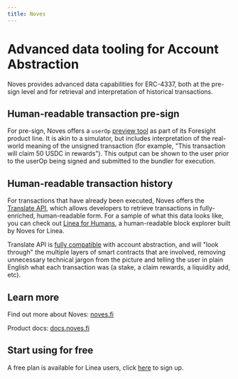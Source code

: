 ```yaml
---
title: Noves
---
```


# Advanced data tooling for Account Abstraction

Noves provides advanced data capabilities for ERC-4337, both at the pre-sign level and for retrieval and interpretation of historical transactions.

## Human-readable transaction pre-sign

For pre-sign, Noves offers a `userOp` [preview tool](https://docs.noves.fi/reference/post_evm-chain-preview4337) as part of its Foresight product line. It is akin to a simulator, but includes interpretation of the real-world meaning of the unsigned transaction (for example, "This transaction will claim 50 USDC in rewards"). This output can be shown to the user prior to the userOp being signed and submitted to the bundler for execution.

## Human-readable transaction history

For transactions that have already been executed, Noves offers the [Translate API](https://docs.noves.fi/reference/introduction), which allows developers to retrieve transactions in fully-enriched, human-readable form. For a sample of what this data looks like, you can check out [Linea for Humans](https://linea.forhumans.app), a human-readable block explorer built by Noves for Linea.

Translate API is [fully compatible](https://docs.noves.fi/reference/account-abstraction) with account abstraction, and will "look through" the multiple layers of smart contracts that are involved, removing unnecessary technical jargon from the picture and telling the user in plain English what each transaction was (a stake, a claim rewards, a liquidity add, etc).

## Learn more

Find out more about Noves: [noves.fi](https://noves.fi)

Product docs: [docs.noves.fi](https://docs.noves.fi)

## Start using for free

A free plan is available for Linea users, click [here](https://noves.fi/pricing) to sign up.
